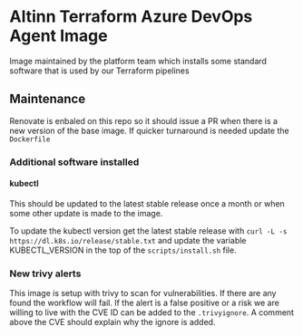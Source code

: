 # Altinn Terraform Azure DevOps Agent Image

Image maintained by the platform team which installs some standard software that is used by our Terraform pipelines

## Maintenance
Renovate is enbaled on this repo so it should issue a PR when there is a new version of the base image.
If quicker turnaround is needed update the `Dockerfile`

### Additional software installed

#### kubectl
This should be updated to the latest stable release once a month or when some other update is made to the image.

To update the kubectl version get the latest stable release with `curl -L -s https://dl.k8s.io/release/stable.txt` and update the variable KUBECTL_VERSION in the top of the `scripts/install.sh` file.

### New trivy alerts
This image is setup with trivy to scan for vulnerabilities. If there are any found the workflow will fail.
If the alert is a false positive or a risk we are willing to live with the CVE ID can be added to the `.trivyignore`. A comment above the CVE should explain why the ignore is added.